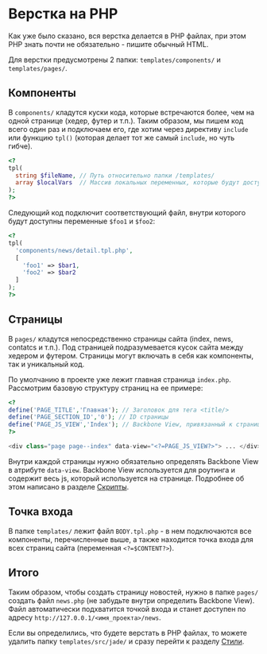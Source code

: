 # Верстка на PHP

Как уже было сказано, вся верстка делается в PHP файлах, при этом PHP знать почти не обязательно - пишите обычный HTML.

Для верстки предусмотрены 2 папки: `templates/components/` и `templates/pages/`.

## Компоненты

В `components/` кладутся куски кода, которые встречаются более, чем на одной странице (хедер, футер и т.п.). Таким образом, мы пишем код всего один раз и подключаем его, где хотим через директиву `include` или функцию `tpl()` (которая делает тот же самый `include`, но чуть гибче).

```php
<? 
tpl(
  string $fileName, // Путь относительно папки /templates/
  array $localVars  // Массив локальных переменных, которые будут доступны внутри файла
);
?>
```

Следующий код подключит соответствующий файл, внутри которого будут доступны переменные `$foo1` и `$foo2`:

```php
<?		
tpl(
  'components/news/detail.tpl.php', 
  [
    'foo1' => $bar1, 
    'foo2' => $bar2
  ]
); 
?>
```

## Страницы

В `pages/` кладутся непосредственно страницы сайта (index, news, contatcs и т.п.). Под страницей подразумевается кусок сайта между хедером и футером. Страницы могут включать в себя как компоненты, так и уникальный код.

По умолчанию в проекте уже лежит главная страница `index.php`. Рассмотрим базовую структуру страниц на ее примере:
```php
<?
define('PAGE_TITLE','Главная'); // Заголовок для тега <title/>
define('PAGE_SECTION_ID','0'); // ID страницы
define('PAGE_JS_VIEW','Index'); // Backbone View, привязанный к странице
?>

<div class="page page--index" data-view="<?=PAGE_JS_VIEW?>"> ... </div> // Корневой элемент для привязки Backbone View
```

Внутри каждой страницы нужно обязательно определять Backbone View в атрибуте `data-view`. Backbone View используется для роутинга и содержит весь js, который иcпользуется на странице. Подробнее об этом написано в разделе [Скрипты](js.md).

## Точка входа

В папке `templates/` лежит файл `BODY.tpl.php` - в нем подключаются все компоненты, перечисленные выше, а также находится точка входа для всех страниц сайта (переменная `<?=$CONTENT?>`). 

## Итого

Таким образом, чтобы создать страницу новостей, нужно в папке `pages/` создать файл `news.php` (не забудьте внутри определить Backbone View). Файл автоматически подхватится точкой входа и станет доступен по адресу `http://127.0.0.1/<имя_проекта>/news`.

Если вы определились, что будете верстать в PHP файлах, то можете удалить папку `templates/src/jade/` и сразу перейти к разделу [Стили](css.md).
